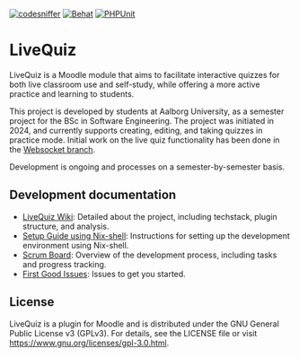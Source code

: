 [![codesniffer](https://github.com/AAU-P5-Moodle/moodle-1/actions/workflows/codesniffer.yml/badge.svg)](https://github.com/AAU-P5-Moodle/moodle-1/actions/workflows/codesniffer.yml?event=push)
[![Behat](https://github.com/AAU-P5-Moodle/moodle-1/actions/workflows/behat.yml/badge.svg)](https://github.com/AAU-P5-Moodle/moodle-1/actions/workflows/behat.yml?event=push)
[![PHPUnit](https://github.com/AAU-P5-Moodle/moodle-1/actions/workflows/phpunit.yml/badge.svg)](https://github.com/AAU-P5-Moodle/moodle-1/actions/workflows/phpunit.yml?event=push)

# LiveQuiz

LiveQuiz is a Moodle module that aims to facilitate interactive quizzes for both live classroom use and self-study, while offering a more active practice and learning to students.

This project is developed by students at Aalborg University, as a semester project for the BSc in Software Engineering.
The project was initiated in 2024, and currently supports creating, editing, and taking quizzes in practice mode. Initial work on the live quiz functionality has been done in the [Websocket branch](https://github.com/AAU-P5-Moodle/moodle-1/tree/websockets-branch).

Development is ongoing and processes on a semester-by-semester basis.

## Development documentation

- [LiveQuiz Wiki](https://github.com/AAU-P5-Moodle/moodle-1/wiki):
Detailed about the project, including techstack, plugin structure, and analysis.
- [Setup Guide using Nix-shell](https://github.com/AAU-P5-Moodle/moodle-1/wiki/nix-and-nix%E2%80%90shell): Instructions for setting up the development environment using Nix-shell.
- [Scrum Board](https://github.com/orgs/AAU-P5-Moodle/projects/2):
Overview of the development process, including tasks and progress tracking.
- [First Good Issues](https://github.com/AAU-P5-Moodle/moodle-1/issues?q=is%3Aissue+is%3Aopen+label%3A%22good+first+issue%22):
Issues to get you started.

## License

LiveQuiz is a plugin for Moodle and is distributed under the GNU General Public License v3 (GPLv3). For details, see the LICENSE file or visit https://www.gnu.org/licenses/gpl-3.0.html.
